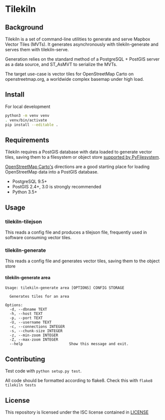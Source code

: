 # Tilekiln

## Background

Tilekiln is a set of command-line utilities to generate and serve Mapbox Vector Tiles (MVTs). It generates asynchronously with tilekiln-generate and serves them with tilekiln-serve.

Generation relies on the standard method of a PostgreSQL + PostGIS server as a data source, and ST_AsMVT to serialize the MVTs.

The target use-case is vector tiles for OpenStreetMap Carto on openstreetmap.org, a worldwide complex basemap under high load.

## Install

For local development

```sh
python3 -m venv venv
. venv/bin/activate
pip install --editable .
```

## Requirements

Tilekiln requires a PostGIS database with data loaded to generate vector tiles, saving them to a filesystem or object store [supported by PyFilesystem](https://www.pyfilesystem.org/page/index-of-filesystems/).

[OpenStreetMap Carto's](https://github.com/gravitystorm/openstreetmap-carto/blob/master/INSTALL.md#openstreetmap-data) directions are a good starting place for loading OpenStreetMap data into a PostGIS database.

- PostgreSQL 9.5+
- PostGIS 2.4+, 3.0 is strongly recommended
- Python 3.5+

## Usage

### tilekiln-tilejson

This reads a config file and produces a tilejson file, frequently used in software consuming vector tiles.

### tilekiln-generate

This reads a config file and generates vector tiles, saving them to the object store

#### tilekiln-generate area

```
Usage: tilekiln-generate area [OPTIONS] CONFIG STORAGE

  Generates tiles for an area

Options:
  -d, --dbname TEXT
  -h, --host TEXT
  -p, --port TEXT
  -U, --username TEXT
  -c, --connections INTEGER
  -s, --chunk-size INTEGER
  -z, --min-zoom INTEGER
  -Z, --max-zoom INTEGER
  --help                     Show this message and exit.
```

## Contributing

Test code with ``python setup.py test``.

All code should be formatted according to flake8. Check this with `flake8 tilekiln tests`

## License

This repository is licensed under the ISC license contained in [LICENSE](LICENSE)
